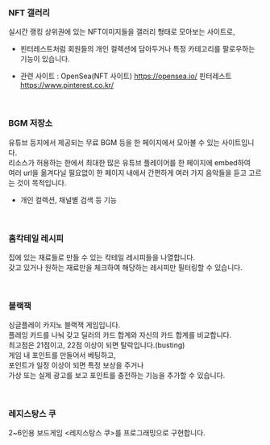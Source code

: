 ### NFT 갤러리
실시간 랭킹 상위권에 있는 NFT이미지들을 갤러리 형태로 모아보는 사이트로,   
- 핀터레스트처럼 회원들의 개인 컬렉션에 담아두거나 특정 카테고리를 팔로우하는 기능이 있습니다.   

- 관련 사이트 : 
OpenSea(NFT 사이트) https://opensea.io/
핀터레스트 https://www.pinterest.co.kr/

<br>

### BGM 저장소
유튜브 등지에서 제공되는 무료 BGM 등을 한 페이지에서 모아볼 수 있는 사이트입니다.   
리소스가 허용하는 한에서 최대한 많은 유튜브 플레이어를 한 페이지에 embed하여   
여러 url을 옮겨다닐 필요없이 한 페이지 내에서 간편하게 여러 가지 음악들을 듣고 고르는 것이 목적입니다.   
- 개인 컬렉션, 채널별 검색 등 기능   

<br>

### 홈칵테일 레시피
집에 있는 재료들로 만들 수 있는 칵테일 레시피들을 나열합니다.   
갖고 있거나 원하는 재료만을 체크하여 해당하는 레시피만 필터링할 수 있습니다.   

<br>

### 블랙잭
싱글플레이 카지노 블랙잭 게임입니다.    
플레잉 카드를 나눠 갖고 딜러의 카드 합계와 자신의 카드 합계를 비교합니다.   
최고점은 21점이고, 22점 이상이 되면 탈락입니다.(busting)   
게임 내 포인트를 만들어서 베팅하고,    
포인트가 일정 이상이 되면 특정 보상을 주거나   
가상 또는 실제 광고를 보고 포인트를 충전하는 기능을 추가할 수 있습니다.   

<br>

### 레지스탕스 쿠
2~6인용 보드게임 <레지스탕스 쿠>를 프로그래밍으로 구현합니다.   
